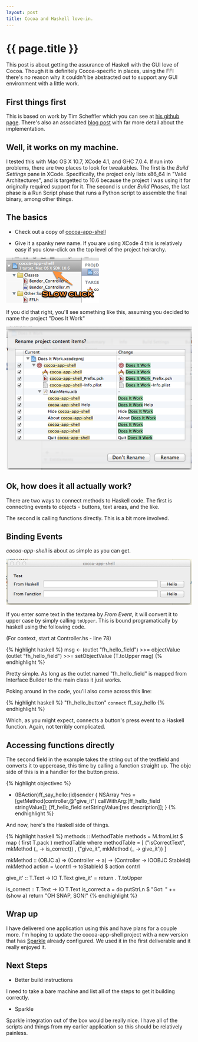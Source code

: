 ```yaml
---
layout: post
title: Cocoa and Haskell love-in.
---
```


{{ page.title }}
====

This post is about getting the assurance of Haskell with the GUI love of Cocoa.  Though it is definitely Cocoa-specific in places, using the FFI there's no reason why it couldn't be abstracted out to support any GUI environment with a little work.

First things first
---

This is based on work by Tim Scheffler which you can see at [his github page](https://github.com/tscheff/HSOBJC_Test).  There's also an associated [blog post](http://tscheff.blogspot.com/2010/03/cocoa-application-almost-completely.html) with far more detail about the implementation.

Well, it works on my machine.
---

I tested this with Mac OS X 10.7, XCode 4.1, and GHC 7.0.4.  If run into problems, there are two places to look for tweakables.  The first is the *Build Settings* pane in XCode.  Specifically, the project only lists x86_64 in "Valid Architectures", and is targetted to 10.6 because the project I was using it for originally required support for it.  The second is under *Build Phases*, the last phase is a Run Script phase that runs a Python script to assemble the final binary, among other things.

The basics
---

* Check out a copy of [cocoa-app-shell](https://github.com/cmoore/cocoa-app-shell)

* Give it a spanky new name.  If you are using XCode 4 this is relatively easy if you slow-click on the top level of the project heirarchy.

![one](/1.png)

If you did that right, you'll see something like this, assuming you decided to name the project "Does It Work"

![one](/2.png)

Ok, how does it all actually work?
---

There are two ways to connect methods to Haskell code.  The first is connecting events to objects - buttons, text areas, and the like.

The second is calling functions directly.  This is a bit more involved.

Binding Events
---

*cocoa-app-shell* is about as simple as you can get.

![App Shell](/app-window.png)

If you enter some text in the textarea by *From Event*, it will convert it to upper case by simply calling `toUpper`.  This is bound programatically by haskell using the following code.

(For context, start at Controller.hs - line 78)

{% highlight haskell %}
msg <- (outlet "fh_hello_field") >>= objectValue
(outlet "fh_hello_field") >>= setObjectValue (T.toUpper msg)
{% endhighlight %}

Pretty simple.  As long as the outlet named "fh_hello_field" is mapped from Interface Builder to the main class it just works.

Poking around in the code, you'll also come across this line:

{% highlight haskell %}
"fh_hello_button" `connect` ff_say_hello
{% endhighlight %}

Which, as you might expect, connects a button's press event to a Haskell function.  Again, not terribly complicated.

Accessing functions directly
---

The second field in the example takes the string out of the textfield and converts it to uppercase, this time by calling a function straight up.  The objc side of this is in a handler for the button press.

{% highlight objectivec %}
- (IBAction)ff_say_hello:(id)sender {
  NSArray *res = [getMethod(controller,@"give_it") callWithArg:[ff_hello_field stringValue]];
  [ff_hello_field setStringValue:[res description]];
}
{% endhighlight %}

And now, here's the Haskell side of things.

{% highlight haskell %}
methods :: MethodTable
methods =  M.fromList $ map ( first T.pack )  methodTable
 where
   methodTable =
     [ ("isCorrectText", mkMethod (\_ -> is_correct))
     , ("give_it", mkMethod (\_ -> give_it'))
     ] 

   mkMethod :: (OBJC a) => (Controller -> a) -> (Controller -> IOOBJC StableId)
   mkMethod action = \contrl -> toStableId $ action contrl

   give_it' :: T.Text -> IO T.Text
   give_it' = return . T.toUpper
   
   is_correct :: T.Text -> IO T.Text
   is_correct a = do
     putStrLn $ "Got: " ++ (show a)
     return "OH SNAP, SON!"
{% endhighlight %}


Wrap up
---

I have delivered one application using this and have plans for a couple more.  I'm hoping to update the cocoa-app-shell project with a new version that has [Sparkle](http://sparkle.andymatuschak.org/) already configured.  We used it in the first deliverable and it really enjoyed it.


Next Steps
---

* Better build instructions

I need to take a bare machine and list all of the steps to get it building correctly.

* Sparkle

Sparkle integration out of the box would be really nice.  I have all of the scripts and things from my earlier application so this should be relatively painless.

